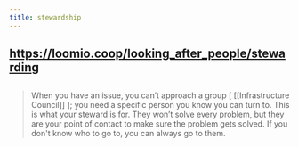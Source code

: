 ```yaml
---
title: stewardship
---
```


## https://loomio.coop/looking_after_people/stewarding
##
> When you have an issue, you can’t approach a group [ [[Infrastructure Council]] ]; you need a specific person you know you can turn to. This is what your steward is for. They won’t solve every problem, but they are your point of contact to make sure the problem gets solved. If you don't know who to go to, you can always go to them.
